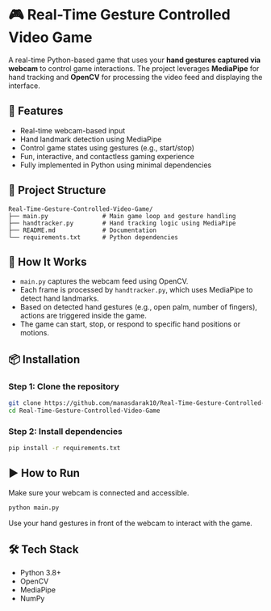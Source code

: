 # 🎮 Real-Time Gesture Controlled Video Game

A real-time Python-based game that uses your **hand gestures captured via webcam** to control game interactions. The project leverages **MediaPipe** for hand tracking and **OpenCV** for processing the video feed and displaying the interface.

## 🚀 Features
- Real-time webcam-based input
- Hand landmark detection using MediaPipe
- Control game states using gestures (e.g., start/stop)
- Fun, interactive, and contactless gaming experience
- Fully implemented in Python using minimal dependencies

## 📁 Project Structure
```
Real-Time-Gesture-Controlled-Video-Game/
├── main.py               # Main game loop and gesture handling
├── handtracker.py        # Hand tracking logic using MediaPipe
├── README.md             # Documentation
└── requirements.txt      # Python dependencies
```

## 🧠 How It Works
- `main.py` captures the webcam feed using OpenCV.
- Each frame is processed by `handtracker.py`, which uses MediaPipe to detect hand landmarks.
- Based on detected hand gestures (e.g., open palm, number of fingers), actions are triggered inside the game.
- The game can start, stop, or respond to specific hand positions or motions.

## 📦 Installation

### Step 1: Clone the repository
```bash
git clone https://github.com/manasdarak10/Real-Time-Gesture-Controlled-Video-Game.git
cd Real-Time-Gesture-Controlled-Video-Game
```

### Step 2: Install dependencies
```bash
pip install -r requirements.txt
```

## ▶️ How to Run
Make sure your webcam is connected and accessible.
```bash
python main.py
```
Use your hand gestures in front of the webcam to interact with the game.

## 🛠️ Tech Stack
- Python 3.8+
- OpenCV
- MediaPipe
- NumPy
